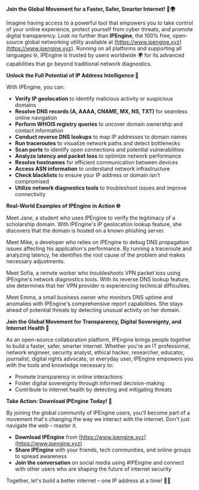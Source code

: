 **Join the Global Movement for a Faster, Safer, Smarter Internet! 🚀🌍**

Imagine having access to a powerful tool that empowers you to take control of your online experience, protect yourself from cyber threats, and promote digital transparency. Look no further than **IPEngine**, the 100% free, open-source global networking utility available at [https://www.ipengine.xyz](https://www.ipengine.xyz). Running on all platforms and supporting all languages 🌐, IPEngine is trusted by users worldwide 🌍 for its advanced capabilities that go beyond traditional network diagnostics.

**Unlock the Full Potential of IP Address Intelligence 🔑**

With IPEngine, you can:

*   **Verify IP geolocation** to identify malicious activity or suspicious domains
*   **Resolve DNS records (A, AAAA, CNAME, MX, NS, TXT)** for seamless online navigation
*   **Perform WHOIS registry queries** to uncover domain ownership and contact information
*   **Conduct reverse DNS lookups** to map IP addresses to domain names
*   **Run traceroutes** to visualize network paths and detect bottlenecks
*   **Scan ports** to identify open connections and potential vulnerabilities
*   **Analyze latency and packet loss** to optimize network performance
*   **Resolve hostnames** for efficient communication between devices
*   **Access ASN information** to understand network infrastructure
*   **Check blacklists** to ensure your IP address or domain isn't compromised
*   **Utilize network diagnostics tools** to troubleshoot issues and improve connectivity

**Real-World Examples of IPEngine in Action 🌐**

Meet Jane, a student who uses IPEngine to verify the legitimacy of a scholarship domain. With IPEngine's IP geolocation lookup feature, she discovers that the domain is hosted on a known phishing server.

Meet Mike, a developer who relies on IPEngine to debug DNS propagation issues affecting his application's performance. By running a traceroute and analyzing latency, he identifies the root cause of the problem and makes necessary adjustments.

Meet Sofia, a remote worker who troubleshoots VPN packet loss using IPEngine's network diagnostics tools. With its reverse DNS lookup feature, she determines that her VPN provider is experiencing technical difficulties.

Meet Emma, a small business owner who monitors DNS uptime and anomalies with IPEngine's comprehensive report capabilities. She stays ahead of potential threats by detecting unusual activity on her domain.

**Join the Global Movement for Transparency, Digital Sovereignty, and Internet Health 🌟**

As an open-source collaboration platform, IPEngine brings people together to build a faster, safer, smarter internet. Whether you're an IT professional, network engineer, security analyst, ethical hacker, researcher, educator, journalist, digital rights advocate, or everyday user, IPEngine empowers you with the tools and knowledge necessary to:

*   Promote transparency in online interactions
*   Foster digital sovereignty through informed decision-making
*   Contribute to internet health by detecting and mitigating threats

**Take Action: Download IPEngine Today! 📡**

By joining the global community of IPEngine users, you'll become part of a movement that's changing the way we interact with the internet. Don't just navigate the web – master it.

*   **Download IPEngine** from [https://www.ipengine.xyz](https://www.ipengine.xyz)
*   **Share IPEngine** with your friends, tech communities, and online groups to spread awareness
*   **Join the conversation** on social media using #IPEngine and connect with other users who are shaping the future of internet security

Together, let's build a better internet – one IP address at a time! 🚀🌐